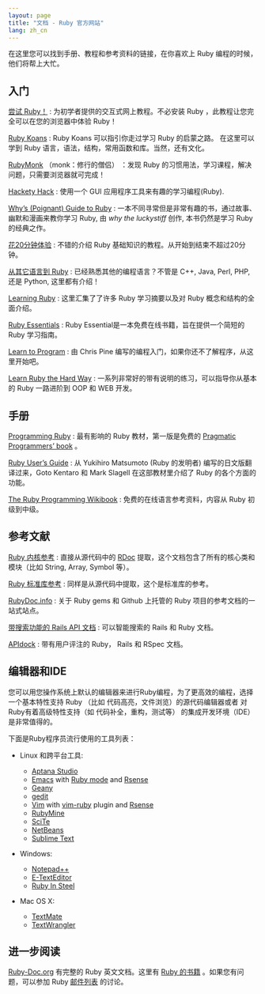```yaml
---
layout: page
title: "文档 - Ruby 官方网站"
lang: zh_cn
---
```


在这里您可以找到手册、教程和参考资料的链接，在你喜欢上 Ruby 编程的时候，他们将帮上大忙。

## 入门

[尝试 Ruby！][1]
: 为初学者提供的交互式网上教程。不必安装 Ruby ，此教程让您完全可以在您的浏览器中体验
  Ruby！

[Ruby Koans][2]
: Ruby Koans 可以指引你走过学习 Ruby 的启蒙之路。
  在这里可以学到 Ruby 语言，语法，结构，常用函数和库。当然，还有文化。

[RubyMonk][3] （monk：修行的僧侣）
：发现 Ruby 的习惯用法，学习课程，解决问题，只需要浏览器就可完成！

[Hackety Hack][4]
: 使用一个 GUI 应用程序工具来有趣的学习编程(Ruby).

[Why’s (Poignant) Guide to Ruby][5]
: 一本不同寻常但是非常有趣的书，通过故事、幽默和漫画来教你学习 Ruby,
  由 *why the luckystiff* 创作, 本书仍然是学习 Ruby 的经典之作。

[花20分钟体验](/zh_cn/documentation/quickstart/)
: 不错的介绍 Ruby 基础知识的教程。从开始到结束不超过20分钟。


[从其它语言到 Ruby](/zh_cn/documentation/ruby-from-other-languages/)
: 已经熟悉其他的编程语言？不管是 C++, Java, Perl, PHP, 还是 Python, 这里都有介绍！

[Learning Ruby][6]
: 这里汇集了了许多 Ruby 学习摘要以及对 Ruby 概念和结构的全面介绍。

[Ruby Essentials][7]
: Ruby Essential是一本免费在线书籍，旨在提供一个简短的 Ruby 学习指南。

[Learn to Program][8]
: 由 Chris Pine 编写的编程入门，如果你还不了解程序，从这里开始吧。

[Learn Ruby the Hard Way][38]
: 一系列非常好的带有说明的练习，可以指导你从基本的 Ruby 一路进阶到 OOP 和 WEB 开发。

## 手册

[Programming Ruby][9]
: 最有影响的 Ruby 教材，第一版是免费的 [Pragmatic Programmers’ book][10] 。

[Ruby User’s Guide][11]
: 从 Yukihiro Matsumoto (Ruby 的发明者) 编写的日文版翻译过来，Goto Kentaro 和 Mark
  Slagell 在这部教材里介绍了 Ruby 的各个方面的功能。

[The Ruby Programming Wikibook][12]
: 免费的在线语言参考资料，内容从 Ruby 初级到中级。

## 参考文献

[Ruby 内核参考][13]
: 直接从源代码中的 [RDoc][14] 提取，这个文档包含了所有的核心类和模块（比如 String, Array, Symbol 等）。

[Ruby 标准库参考][15]
: 同样是从源代码中提取，这个是标准库的参考。

[RubyDoc.info][16]
:  关于 Ruby gems 和 Github 上托管的 Ruby 项目的参考文档的一站式站点。

[带搜索功能的 Rails API 文档][17]
: 可以智能搜索的 Rails 和 Ruby 文档。

[APIdock][18]
: 带有用户评注的 Ruby， Rails 和 RSpec 文档。

## 编辑器和IDE

您可以用您操作系统上默认的编辑器来进行Ruby编程，为了更高效的编程，选择一个基本特性支持 Ruby （比如 代码高亮，文件浏览）的源代码编辑器或者
对Ruby有着高级特性支持（如 代码补全，重构，测试等） 的集成开发环境（IDE）是非常值得的。

下面是Ruby程序员流行使用的工具列表：

* Linux 和跨平台工具:
  * [Aptana Studio][19]
  * [Emacs][20] with [Ruby mode][21] and [Rsense][22]
  * [Geany][23]
  * [gedit][24]
  * [Vim][25] with [vim-ruby][26] plugin and [Rsense][22]
  * [RubyMine][27]
  * [SciTe][28]
  * [NetBeans][36]
  * [Sublime Text][37]

* Windows:
  * [Notepad++][29]
  * [E-TextEditor][30]
  * [Ruby In Steel][31]

* Mac OS X:
  * [TextMate][32]
  * [TextWrangler][33]

## 进一步阅读

[Ruby-Doc.org][34] 有完整的 Ruby 英文文档。这里有 [Ruby 的书籍][35] 。如果您有问题，可以参加 Ruby
[邮件列表](/zh_cn/community/mailing-lists/) 的讨论。



[1]: http://tryruby.org/
[2]: http://rubykoans.com/
[3]: http://rubymonk.com/
[4]: http://hackety-hack.com/
[5]: http://mislav.uniqpath.com/poignant-guide/
[6]: http://rubylearning.com/
[7]: http://www.techotopia.com/index.php/Ruby_Essentials
[8]: http://pine.fm/LearnToProgram/
[9]: http://www.ruby-doc.org/docs/ProgrammingRuby/
[10]: http://pragmaticprogrammer.com/titles/ruby/index.html
[11]: http://www.rubyist.net/~slagell/ruby/
[12]: http://en.wikibooks.org/wiki/Ruby_programming_language
[13]: http://www.ruby-doc.org/core
[14]: http://rdoc.sourceforge.net
[15]: http://www.ruby-doc.org/stdlib
[16]: http://www.rubydoc.info/
[17]: http://railsapi.com/
[18]: http://apidock.com/
[19]: http://www.aptana.com/
[20]: http://www.gnu.org/software/emacs/
[21]: http://www.emacswiki.org/emacs/RubyMode
[22]: http://cx4a.org/software/rsense/
[23]: http://www.geany.org/
[24]: http://projects.gnome.org/gedit/screenshots.html
[25]: http://www.vim.org/
[26]: https://github.com/vim-ruby/vim-ruby
[27]: http://www.jetbrains.com/ruby/
[28]: http://www.scintilla.org/SciTE.html
[29]: http://notepad-plus-plus.org/
[30]: http://www.e-texteditor.com/
[31]: http://www.sapphiresteel.com/
[32]: http://macromates.com/
[33]: http://www.barebones.com/products/textwrangler/
[34]: http://ruby-doc.org
[35]: http://www.ruby-doc.org/bookstore
[36]: https://netbeans.org/
[37]: http://www.sublimetext.com/
[38]: http://ruby.learncodethehardway.org/
